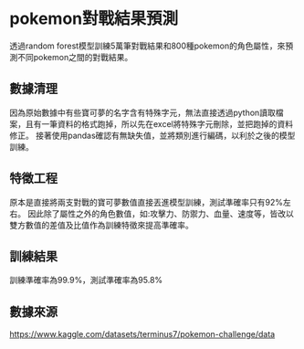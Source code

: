 # pokemon對戰結果預測
透過random forest模型訓練5萬筆對戰結果和800種pokemon的角色屬性，來預測不同pokemon之間的對戰結果。
## 數據清理
因為原始數據中有些寶可夢的名字含有特殊字元，無法直接透過python讀取檔案，且有一筆資料的格式跑掉，所以先在excel將特殊字元刪除，並把跑掉的資料修正。
接著使用pandas確認有無缺失值，並將類別進行編碼，以利於之後的模型訓練。
## 特徵工程
原本是直接將兩支對戰的寶可夢數值直接丟進模型訓練，測試準確率只有92%左右。
因此除了屬性之外的角色數值，如:攻擊力、防禦力、血量、速度等，皆改以雙方數值的差值及比值作為訓練特徵來提高準確率。
## 訓練結果
訓練準確率為99.9%，測試準確率為95.8%
## 數據來源
https://www.kaggle.com/datasets/terminus7/pokemon-challenge/data
